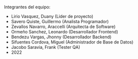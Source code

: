 Integrantes del equipo:

- Lirio Vasquez, Duany (Lider de proyecto)
- Savero Quiste, Guillermo (Analista Programador)
- Zevallos Navarro, Araccelli (Arquitecta de Software)
- Ormeño Sanchez, Leonardo (Desarrollador Frontend)
- Bendezu Vargas, Jhonny (Desarrollador Backend)
- Sifuentes Cordova, Miguel (Administrador de Base de Datos)
- Jacobo Saravia, Frank (Tester QA)
- 2022
